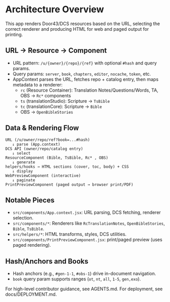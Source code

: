 # Architecture Overview

This app renders Door43/DCS resources based on the URL, selecting the correct renderer and producing HTML for web and paged output for printing.

## URL → Resource → Component
- URL pattern: `/u/{owner}/{repo}/{ref}` with optional `#hash` and query params.
- Query params: `server`, `book`, `chapters`, `editor`, `nocache`, `token`, etc.
- AppContext parses the URL, fetches repo + catalog entry, then maps metadata to a renderer:
  - `rc` (Resource Container): Translation Notes/Questions/Words, TA, OBS → `Rc*` components
  - `ts` (translationStudio): Scripture → `TsBible`
  - `tc` (translationCore): Scripture → `Bible`
  - OBS → `OpenBibleStories`

## Data & Rendering Flow
```
URL (/u/owner/repo/ref?book=...#hash)
   ↓ parse (App.context)
DCS API (owner/repo/catalog entry)
   ↓ select
ResourceComponent (Bible, TsBible, Rc* , OBS)
   ↓ generate
helpers/hooks → HTML sections (cover, toc, body) + CSS
   ↓ display
WebPreviewComponent (interactive)
   ↓ paginate
PrintPreviewComponent (paged output → browser print/PDF)
```

## Notable Pieces
- `src/components/App.context.jsx`: URL parsing, DCS fetching, renderer selection.
- `src/components/*`: Renderers like `RcTranslationNotes`, `OpenBibleStories`, `Bible`, `TsBible`.
- `src/helpers/*`: HTML transforms, styles, DCS utilities.
- `src/components/PrintPreviewComponent.jsx`: print/paged preview (uses paged rendering).

## Hash/Anchors and Books
- Hash anchors (e.g., `#gen-1-1`, `#obs-1`) drive in-document navigation.
- `book` query param supports ranges (`ot`, `nt`, `all`, `1-5`, `gen,exo`).

For high-level contributor guidance, see AGENTS.md. For deployment, see docs/DEPLOYMENT.md.
